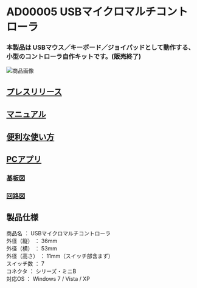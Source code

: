 # AD00005 USBマイクロマルチコントローラ

### 本製品は USBマウス／キーボード／ジョイパッドとして動作する、小型のコントローラ自作キットです。(販売終了)

![商品画像]()  

## [プレスリリース](https://bit-trade-one.co.jp/BTOpicture/PreRelease/pre005-MMC.html)

## [マニュアル](https://a-desk.jp/project/hobby/minico/mmc_manual.pdf)

## [便利な使い方](https://docs.google.com/document/edit?id=1jn5Tpn4ifcK2wetP1sVnSo1LNeFv5SYsTAYvLW1WhbA&hl=ja#heading=h.9genng-293jor)

## [PCアプリ]()

### [基板図]()

### [回路図]()

## 製品仕様 
 
商品名 ： USBマイクロマルチコントローラ　  
外径（縦） ： 36mm  
外径（横） ： 53mm  
外径（高さ） ： 11mm（スイッチ部含まず）  
スイッチ数 ： 7  
コネクタ ： シリーズ・ミニB  
対応OS ： Windows 7 / Vista / XP  
